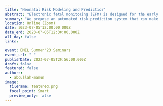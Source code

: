 ```yaml
---
title: "Neonatal Risk Modeling and Prediction"
abstract: "Electronic fetal monitoring (EFM) is designed for the early detection of fetal risks and the prevention of serious neurological impairment but suffers from high false positive rates. The Fetal Reserve Index (FRI) is an expert-based system that combines EFM with maternal, obstetrical, and fetal risk factors and displays superior performance in risk detection than EFM alone. Towards translating the FRI into an automated risk prediction system that can make recommendations to clinicians in real-time, we here develop machine learning classifiers that calculate feature importance based on historical data from labor cases and predict the risk of developing neurological impairment. We train random forest and multilayer perceptron (MLP) models to classify abnormal and normal delivery cases and to assess the model performance using a dataset of 1462 labor cases. The random forest classifier achieves a macro average f-1 score of 0.82 with an abnormal case recall of 0.59. Alternatively, MLP classifiers provide higher abnormal case recall at a cost of lower accuracy and macro average f-1 score. Future work will aim to optimize weightings and trade-offs of statistical performance to achieve further improvements for clinical practice."
summary: "We propose an automated risk prediction system that can make recommendations to clinicians in real-time with machine learning classifiers that predict the risk of developing neurological impairment."
location: Online (Zoom)
date: 2023-07-05T12:00:00.000Z
date_end: 2023-07-05T12:30:00.000Z
all_day: false
links:

event: EMIL Summer'23 Seminars
event_url: " "
publishDate: 2023-07-05T20:56:00.000Z
draft: false
featured: false
authors:
  - abdullah-mamun
image:
  filename: featured.png
  focal_point: Smart
  preview_only: false
---
```

